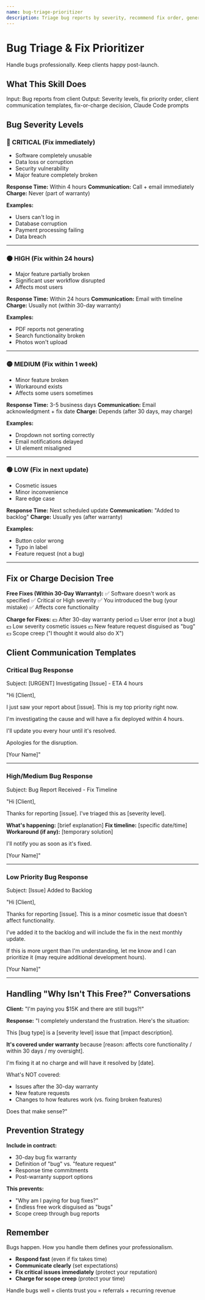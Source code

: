 ```yaml
---
name: bug-triage-prioritizer
description: Triage bug reports by severity, recommend fix order, generate client communication templates, determine whether to charge for fixes, and provide Claude Code prompts to resolve issues quickly.
---
```


# Bug Triage & Fix Prioritizer

Handle bugs professionally. Keep clients happy post-launch.

## What This Skill Does

Input: Bug reports from client
Output: Severity levels, fix priority order, client communication templates, fix-or-charge decision, Claude Code prompts

## Bug Severity Levels

### 🔴 CRITICAL (Fix immediately)
- Software completely unusable
- Data loss or corruption
- Security vulnerability
- Major feature completely broken

**Response Time:** Within 4 hours
**Communication:** Call + email immediately
**Charge:** Never (part of warranty)

**Examples:**
- Users can't log in
- Database corruption
- Payment processing failing
- Data breach

---

### 🟠 HIGH (Fix within 24 hours)
- Major feature partially broken
- Significant user workflow disrupted
- Affects most users

**Response Time:** Within 24 hours
**Communication:** Email with timeline
**Charge:** Usually not (within 30-day warranty)

**Examples:**
- PDF reports not generating
- Search functionality broken
- Photos won't upload

---

### 🟡 MEDIUM (Fix within 1 week)
- Minor feature broken
- Workaround exists
- Affects some users sometimes

**Response Time:** 3-5 business days
**Communication:** Email acknowledgment + fix date
**Charge:** Depends (after 30 days, may charge)

**Examples:**
- Dropdown not sorting correctly
- Email notifications delayed
- UI element misaligned

---

### 🟢 LOW (Fix in next update)
- Cosmetic issues
- Minor inconvenience
- Rare edge case

**Response Time:** Next scheduled update
**Communication:** "Added to backlog"
**Charge:** Usually yes (after warranty)

**Examples:**
- Button color wrong
- Typo in label
- Feature request (not a bug)

---

## Fix or Charge Decision Tree

**Free Fixes (Within 30-Day Warranty):**
✅ Software doesn't work as specified
✅ Critical or High severity
✅ You introduced the bug (your mistake)
✅ Affects core functionality

**Charge for Fixes:**
💵 After 30-day warranty period
💵 User error (not a bug)
💵 Low severity cosmetic issues
💵 New feature request disguised as "bug"
💵 Scope creep ("I thought it would also do X")

## Client Communication Templates

### Critical Bug Response

Subject: [URGENT] Investigating [Issue] - ETA 4 hours

"Hi [Client],

I just saw your report about [issue]. This is my top priority right now.

I'm investigating the cause and will have a fix deployed within 4 hours.

I'll update you every hour until it's resolved.

Apologies for the disruption.

[Your Name]"

---

### High/Medium Bug Response

Subject: Bug Report Received - Fix Timeline

"Hi [Client],

Thanks for reporting [issue]. I've triaged this as [severity level].

**What's happening:** [brief explanation]
**Fix timeline:** [specific date/time]
**Workaround (if any):** [temporary solution]

I'll notify you as soon as it's fixed.

[Your Name]"

---

### Low Priority Bug Response

Subject: [Issue] Added to Backlog

"Hi [Client],

Thanks for reporting [issue]. This is a minor cosmetic issue that doesn't affect functionality.

I've added it to the backlog and will include the fix in the next monthly update.

If this is more urgent than I'm understanding, let me know and I can prioritize it (may require additional development hours).

[Your Name]"

---

## Handling "Why Isn't This Free?" Conversations

**Client:** "I'm paying you $15K and there are still bugs?!"

**Response:**
"I completely understand the frustration. Here's the situation:

This [bug type] is a [severity level] issue that [impact description].

**It's covered under warranty** because [reason: affects core functionality / within 30 days / my oversight].

I'm fixing it at no charge and will have it resolved by [date].

What's NOT covered:
- Issues after the 30-day warranty
- New feature requests
- Changes to how features work (vs. fixing broken features)

Does that make sense?"

## Prevention Strategy

**Include in contract:**
- 30-day bug fix warranty
- Definition of "bug" vs. "feature request"
- Response time commitments
- Post-warranty support options

**This prevents:**
- "Why am I paying for bug fixes?"
- Endless free work disguised as "bugs"
- Scope creep through bug reports

## Remember

Bugs happen. How you handle them defines your professionalism.

- **Respond fast** (even if fix takes time)
- **Communicate clearly** (set expectations)
- **Fix critical issues immediately** (protect your reputation)
- **Charge for scope creep** (protect your time)

Handle bugs well = clients trust you = referrals + recurring revenue
